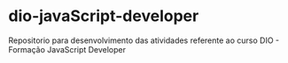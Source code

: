 # dio-javaScript-developer
Repositorio para desenvolvimento das atividades referente ao curso DIO - Formação JavaScript Developer
